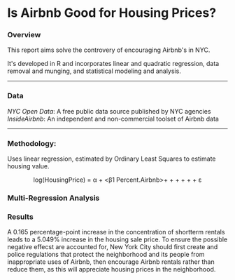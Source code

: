 # Is Airbnb Good for Housing Prices?

### Overview
This report aims solve the controvery of encouraging Airbnb's in NYC.

It's developed in R and incorporates linear and quadratic regression, data removal and munging, and statistical modeling and analysis.
___
### Data
*NYC Open Data*: A free public data source published by NYC agencies
*InsideAirbnb*: An independent and non-commercial toolset of Airbnb data
___
### Methodology:
Uses linear regression, estimated by Ordinary Least Squares to estimate housing value.
<p align="center">
log(HousingPrice) = α + <β1 Percent.Airbnb>+ <B2Xlog_Gross_Square_Feet + B3XResidential_Units> + <B4XTax_Class + B5XBuilding_Class_Category> + <B6XYear_built>+ <B7XSale_Year> + <B8XNeighborhood > + ε
</p>
  
### Multi-Regression Analysis

### Results
A 0.165 percentage-point increase in the concentration of shortterm rentals leads to a 5.049% increase in the housing sale price. To ensure the possible negative effecst are accounted for, New York City should first create and police regulations that protect the neighborhood and its people from inappropriate uses of Airbnb, then encourage Airbnb rentals rather than reduce them, as this will appreciate housing prices in the neighborhood.
